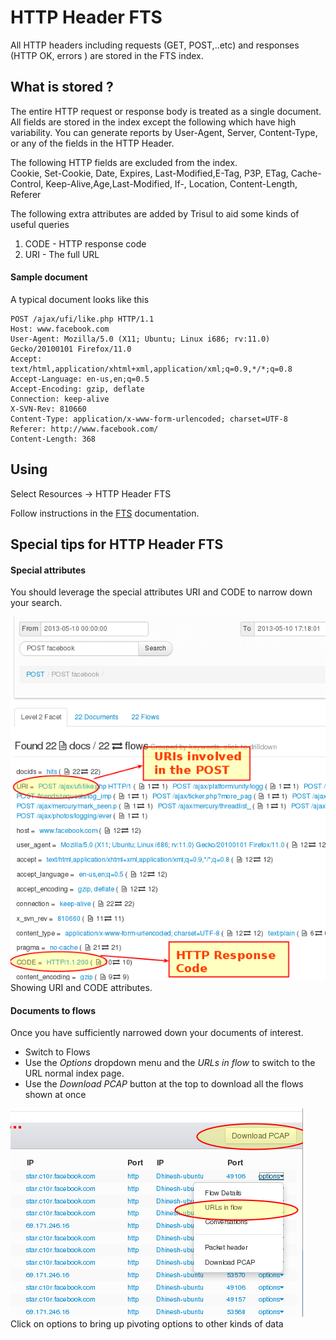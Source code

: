 # HTTP Header FTS

All HTTP headers including requests (GET, POST,..etc) and responses
(HTTP OK, errors ) are stored in the FTS index.

## What is stored ?

The entire HTTP request or response body is treated as a single
document. All fields are stored in the index except the following which
have high variability. You can generate reports by User-Agent, Server,
Content-Type, or any of the fields in the HTTP Header.

<div class="info-circle autohint">

The following HTTP fields are excluded from the index.  
Cookie, Set-Cookie, Date, Expires, Last-Modified,E-Tag, P3P, ETag,
Cache-Control, Keep-Alive,Age,Last-Modified, If-, Location,
Content-Length, Referer

</div>

The following extra attributes are added by Trisul to aid some kinds of
useful queries

1.  CODE - HTTP response code
2.  URI - The full URL

#### Sample document

A typical document looks like this


    POST /ajax/ufi/like.php HTTP/1.1
    Host: www.facebook.com
    User-Agent: Mozilla/5.0 (X11; Ubuntu; Linux i686; rv:11.0) Gecko/20100101 Firefox/11.0
    Accept: text/html,application/xhtml+xml,application/xml;q=0.9,*/*;q=0.8
    Accept-Language: en-us,en;q=0.5
    Accept-Encoding: gzip, deflate
    Connection: keep-alive
    X-SVN-Rev: 810660
    Content-Type: application/x-www-form-urlencoded; charset=UTF-8
    Referer: http://www.facebook.com/
    Content-Length: 368

## Using

<div class="info hand-o-right autohint">

Select Resources -\> HTTP Header FTS

</div>

Follow instructions in the [FTS](fts.html) documentation.

## Special tips for HTTP Header FTS

#### Special attributes

You should leverage the special attributes URI and CODE to narrow down
your search.

<div class="image-with-caption">

![](images/ftsh1.png)  
Showing URI and CODE attributes.

</div>

#### Documents to flows

Once you have sufficiently narrowed down your documents of interest.

- Switch to Flows
- Use the *Options* dropdown menu and the *URLs in flow* to switch to
  the URL normal index page.
- Use the *Download PCAP* button at the top to download all the flows
  shown at once

<div class="image-with-caption">

![](images/ftsh2.png)  
Click on options to bring up pivoting options to other kinds of data

</div>
